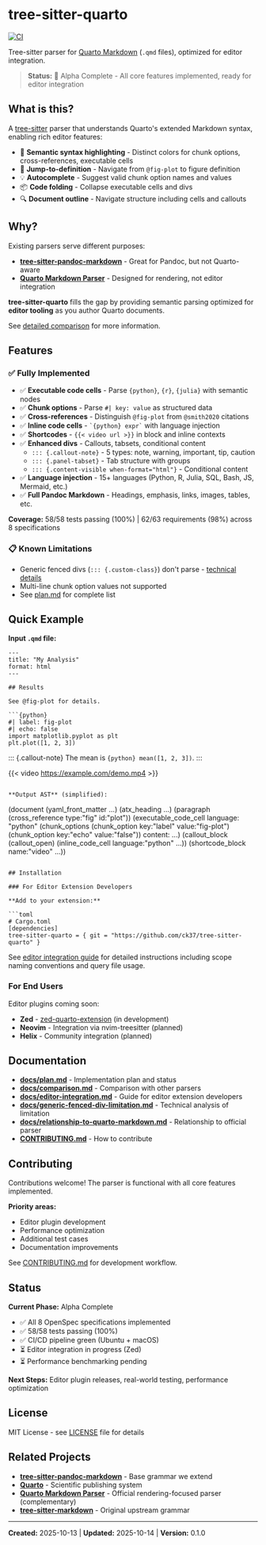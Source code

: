 # tree-sitter-quarto

[![CI](https://github.com/ck37/tree-sitter-quarto/workflows/CI/badge.svg)](https://github.com/ck37/tree-sitter-quarto/actions)

Tree-sitter parser for [Quarto Markdown](https://quarto.org/) (`.qmd` files), optimized for editor integration.

> **Status:** 🚀 Alpha Complete - All core features implemented, ready for editor integration

## What is this?

A [tree-sitter](https://tree-sitter.github.io/) parser that understands Quarto's extended Markdown syntax, enabling rich editor features:

- 🎨 **Semantic syntax highlighting** - Distinct colors for chunk options, cross-references, executable cells
- 📍 **Jump-to-definition** - Navigate from `@fig-plot` to figure definition
- 💡 **Autocomplete** - Suggest valid chunk option names and values
- 📦 **Code folding** - Collapse executable cells and divs
- 🔍 **Document outline** - Navigate structure including cells and callouts

## Why?

Existing parsers serve different purposes:
- **[tree-sitter-pandoc-markdown](https://github.com/ck37/tree-sitter-pandoc-markdown)** - Great for Pandoc, but not Quarto-aware
- **[Quarto Markdown Parser](https://github.com/quarto-dev/quarto-markdown)** - Designed for rendering, not editor integration

**tree-sitter-quarto** fills the gap by providing semantic parsing optimized for **editor tooling** as you author Quarto documents.

See [detailed comparison](./docs/comparison.md) for more information.

## Features

### ✅ Fully Implemented

- ✅ **Executable code cells** - Parse `{python}`, `{r}`, `{julia}` with semantic nodes
- ✅ **Chunk options** - Parse `#| key: value` as structured data
- ✅ **Cross-references** - Distinguish `@fig-plot` from `@smith2020` citations
- ✅ **Inline code cells** - `` `{python} expr` `` with language injection
- ✅ **Shortcodes** - `{{< video url >}}` in block and inline contexts
- ✅ **Enhanced divs** - Callouts, tabsets, conditional content
  - `::: {.callout-note}` - 5 types: note, warning, important, tip, caution
  - `::: {.panel-tabset}` - Tab structure with groups
  - `::: {.content-visible when-format="html"}` - Conditional content
- ✅ **Language injection** - 15+ languages (Python, R, Julia, SQL, Bash, JS, Mermaid, etc.)
- ✅ **Full Pandoc Markdown** - Headings, emphasis, links, images, tables, etc.

**Coverage:** 58/58 tests passing (100%) | 62/63 requirements (98%) across 8 specifications

### 📋 Known Limitations

- Generic fenced divs (`::: {.custom-class}`) don't parse - [technical details](./docs/generic-fenced-div-limitation.md)
- Multi-line chunk option values not supported
- See [plan.md](./docs/plan.md) for complete list

## Quick Example

**Input `.qmd` file:**

```qmd
---
title: "My Analysis"
format: html
---

## Results

See @fig-plot for details.

```{python}
#| label: fig-plot
#| echo: false
import matplotlib.pyplot as plt
plt.plot([1, 2, 3])
```

::: {.callout-note}
The mean is `{python} mean([1, 2, 3])`.
:::

{{< video https://example.com/demo.mp4 >}}
```

**Output AST** (simplified):

```
(document
  (yaml_front_matter ...)
  (atx_heading ...)
  (paragraph
    (cross_reference type:"fig" id:"plot"))
  (executable_code_cell
    language: "python"
    (chunk_options
      (chunk_option key:"label" value:"fig-plot")
      (chunk_option key:"echo" value:"false"))
    content: ...)
  (callout_block
    (callout_open)
    (inline_code_cell language:"python" ...))
  (shortcode_block name:"video" ...))
```

## Installation

### For Editor Extension Developers

**Add to your extension:**

```toml
# Cargo.toml
[dependencies]
tree-sitter-quarto = { git = "https://github.com/ck37/tree-sitter-quarto" }
```

See [editor integration guide](./docs/editor-integration.md) for detailed instructions including scope naming conventions and query file usage.

### For End Users

Editor plugins coming soon:
- **Zed** - [zed-quarto-extension](https://github.com/ck37/zed-quarto-extension) (in development)
- **Neovim** - Integration via nvim-treesitter (planned)
- **Helix** - Community integration (planned)

## Documentation

- **[docs/plan.md](./docs/plan.md)** - Implementation plan and status
- **[docs/comparison.md](./docs/comparison.md)** - Comparison with other parsers
- **[docs/editor-integration.md](./docs/editor-integration.md)** - Guide for editor extension developers
- **[docs/generic-fenced-div-limitation.md](./docs/generic-fenced-div-limitation.md)** - Technical analysis of limitation
- **[docs/relationship-to-quarto-markdown.md](./docs/relationship-to-quarto-markdown.md)** - Relationship to official parser
- **[CONTRIBUTING.md](./CONTRIBUTING.md)** - How to contribute

## Contributing

Contributions welcome! The parser is functional with all core features implemented.

**Priority areas:**
- Editor plugin development
- Performance optimization
- Additional test cases
- Documentation improvements

See [CONTRIBUTING.md](./CONTRIBUTING.md) for development workflow.

## Status

**Current Phase:** Alpha Complete

- ✅ All 8 OpenSpec specifications implemented
- ✅ 58/58 tests passing (100%)
- ✅ CI/CD pipeline green (Ubuntu + macOS)
- ⏳ Editor integration in progress (Zed)
- ⏳ Performance benchmarking pending

**Next Steps:** Editor plugin releases, real-world testing, performance optimization

## License

MIT License - see [LICENSE](./LICENSE) file for details

## Related Projects

- **[tree-sitter-pandoc-markdown](https://github.com/ck37/tree-sitter-pandoc-markdown)** - Base grammar we extend
- **[Quarto](https://quarto.org/)** - Scientific publishing system
- **[Quarto Markdown Parser](https://github.com/quarto-dev/quarto-markdown)** - Official rendering-focused parser (complementary)
- **[tree-sitter-markdown](https://github.com/tree-sitter-grammars/tree-sitter-markdown)** - Original upstream grammar

---

**Created:** 2025-10-13 | **Updated:** 2025-10-14 | **Version:** 0.1.0
